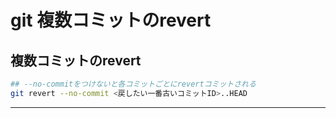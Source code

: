 # git 複数コミットのrevert
## 複数コミットのrevert
```sh
## --no-commitをつけないと各コミットごとにrevertコミットされる
git revert --no-commit <戻したい一番古いコミットID>..HEAD
```

---